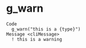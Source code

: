 # g_warn

    Code
      g_warn("this is a {type}")
    Message <cliMessage>
      ! this is a warning

